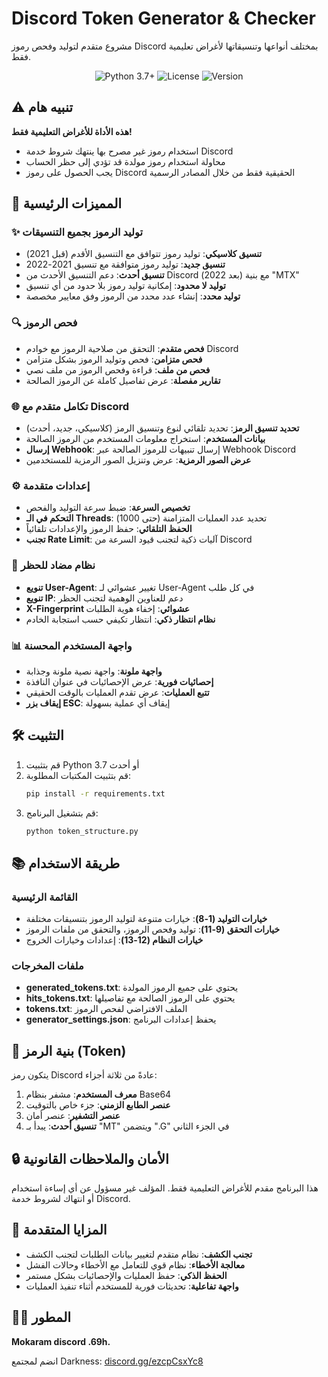 # Discord Token Generator & Checker

مشروع متقدم لتوليد وفحص رموز Discord بمختلف أنواعها وتنسيقاتها لأغراض تعليمية فقط.

<div align="center">
  <img src="https://img.shields.io/badge/Python-3.7+-blue.svg" alt="Python 3.7+">
  <img src="https://img.shields.io/badge/License-Educational-green.svg" alt="License">
  <img src="https://img.shields.io/badge/Version-1.0.0-red.svg" alt="Version">
</div>

## ⚠️ تنبيه هام

**هذه الأداة للأغراض التعليمية فقط!**

- استخدام رموز غير مصرح بها ينتهك شروط خدمة Discord
- محاولة استخدام رموز مولدة قد تؤدي إلى حظر الحساب
- يجب الحصول على رموز Discord الحقيقية فقط من خلال المصادر الرسمية

## 🚀 المميزات الرئيسية

### ✨ توليد الرموز بجميع التنسيقات
- **تنسيق كلاسيكي**: توليد رموز تتوافق مع التنسيق الأقدم (قبل 2021)
- **تنسيق جديد**: توليد رموز متوافقة مع تنسيق 2021-2022
- **تنسيق أحدث**: دعم التنسيق الأحدث من Discord (بعد 2022) مع بنية "MTX"
- **توليد لا محدود**: إمكانية توليد رموز بلا حدود من أي تنسيق
- **توليد محدد**: إنشاء عدد محدد من الرموز وفق معايير مخصصة

### 🔍 فحص الرموز
- **فحص متقدم**: التحقق من صلاحية الرموز مع خوادم Discord
- **فحص متزامن**: فحص وتوليد الرموز بشكل متزامن
- **فحص من ملف**: قراءة وفحص الرموز من ملف نصي
- **تقارير مفصلة**: عرض تفاصيل كاملة عن الرموز الصالحة

### 🌐 تكامل متقدم مع Discord
- **تحديد تنسيق الرمز**: تحديد تلقائي لنوع وتنسيق الرمز (كلاسيكي، جديد، أحدث)
- **بيانات المستخدم**: استخراج معلومات المستخدم من الرموز الصالحة
- **إرسال Webhook**: إرسال تنبيهات للرموز الصالحة عبر Webhook Discord
- **عرض الصور الرمزية**: عرض وتنزيل الصور الرمزية للمستخدمين

### ⚙️ إعدادات متقدمة
- **تخصيص السرعة**: ضبط سرعة التوليد والفحص
- **التحكم في الـ Threads**: تحديد عدد العمليات المتزامنة (حتى 1000)
- **الحفظ التلقائي**: حفظ الرموز والإعدادات تلقائياً
- **تجنب Rate Limit**: آليات ذكية لتجنب قيود السرعة من Discord

### 🔄 نظام مضاد للحظر
- **تنويع User-Agent**: تغيير عشوائي لـ User-Agent في كل طلب
- **تنويع IP**: دعم للعناوين الوهمية لتجنب الحظر
- **X-Fingerprint عشوائي**: إخفاء هوية الطلبات
- **نظام انتظار ذكي**: انتظار تكيفي حسب استجابة الخادم

### 📊 واجهة المستخدم المحسنة
- **واجهة ملونة**: واجهة نصية ملونة وجذابة
- **إحصائيات فورية**: عرض الإحصائيات في عنوان النافذة
- **تتبع العمليات**: عرض تقدم العمليات بالوقت الحقيقي
- **إيقاف بزر ESC**: إيقاف أي عملية بسهولة

## 🛠️ التثبيت

1. قم بتثبيت Python 3.7 أو أحدث
2. قم بتثبيت المكتبات المطلوبة:
   ```bash
   pip install -r requirements.txt
   ```
3. قم بتشغيل البرنامج:
   ```bash
   python token_structure.py
   ```

## 📚 طريقة الاستخدام

### القائمة الرئيسية
- **خيارات التوليد (1-8)**: خيارات متنوعة لتوليد الرموز بتنسيقات مختلفة
- **خيارات التحقق (9-11)**: توليد وفحص الرموز، والتحقق من ملفات الرموز
- **خيارات النظام (12-13)**: إعدادات وخيارات الخروج

### ملفات المخرجات
- **generated_tokens.txt**: يحتوي على جميع الرموز المولدة
- **hits_tokens.txt**: يحتوي على الرموز الصالحة مع تفاصيلها
- **tokens.txt**: الملف الافتراضي لفحص الرموز
- **generator_settings.json**: يحفظ إعدادات البرنامج

## 🧩 بنية الرمز (Token)

يتكون رمز Discord عادةً من ثلاثة أجزاء:
1. **معرف المستخدم**: مشفر بنظام Base64
2. **عنصر الطابع الزمني**: جزء خاص بالتوقيت
3. **عنصر التشفير**: عنصر أمان
4. **تنسيق أحدث**: يبدأ بـ "MT" ويتضمن ".G" في الجزء الثاني

## 🔒 الأمان والملاحظات القانونية

هذا البرنامج مقدم للأغراض التعليمية فقط. المؤلف غير مسؤول عن أي إساءة استخدام أو انتهاك لشروط خدمة Discord.

## 🌟 المزايا المتقدمة

- **تجنب الكشف**: نظام متقدم لتغيير بيانات الطلبات لتجنب الكشف
- **معالجة الأخطاء**: نظام قوي للتعامل مع الأخطاء وحالات الفشل
- **الحفظ الذكي**: حفظ العمليات والإحصائيات بشكل مستمر
- **واجهة تفاعلية**: تحديثات فورية للمستخدم أثناء تنفيذ العمليات

## 👨‍💻 المطور

**Mokaram discord .69h.**

انضم لمجتمع Darkness: [discord.gg/ezcpCsxYc8](https://discord.gg/ezcpCsxYc8) 